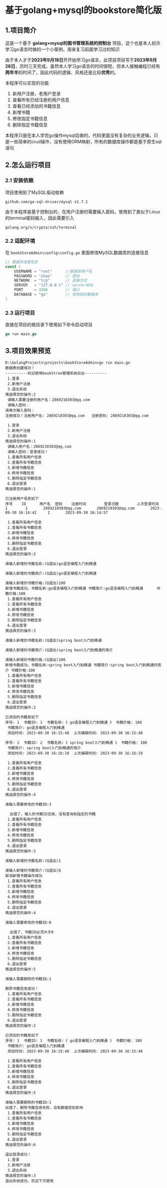 # 基于golang+mysql的bookstore简化版
## 1.项目简介
这是一个基于 **golang+mysql的图书管理系统的控制台** 项目，这个也是本人初次学习go语言时做的一个小案例，用来复习前面学习过的知识

由于本人才于**2023年9月18日**开开始学习go语言，此项目项目写于**2023年9月28日**，历时三天完成。虽然本人学习go语言的时间很短，但本人接触编程已经有**两年半**的时间了，因此代码的逻辑、风格还是比较**优秀**的。

本程序可以实现的功能
1. 新用户注册，老用户登录
2. 查看所有已经注册的用户信息
3. 查看已经添加的书籍信息
4. 新增书籍
5. 修改指定书籍信息
6. 删除指定书籍信息

本程序只是在本人学完go操作mysql后做的，代码里面没有复杂的业务逻辑，只是一些简单的crud操作，没有使用ORM映射，所有的数据库操作都是基于原生sql语句

## 2.怎么运行项目
### 2.1 安装依赖
项目使用到了MySQL驱动依赖
```text
github.com/go-sql-driver/mysql v1.7.1
```
由于本程序是基于控制台的，在用户注册时需要输入密码，使用到了类似于Linux的terminal密码输入，因此需要引入
```text
golang.org/x/crypto/ssh/terminal
```
### 2.2 适配环境
在 ```bookStoreAdmin\config\config.go``` 里面修改MySQL数据库的连接信息
```go
// 数据库连接信息
const (
	USERNAME = "root"      //数据库用户名
	PASSWORD = "zhao"      // 密码
	NETWORK  = "tcp"       // 连接方式
	SERVER   = "127.0.0.1" // server地址
	PORT     = 3306        // 端口
	DATABASE = "go"        // 使用到的数据库
)
```
### 2.3 运行项目
直接在项目的根目录下使用如下命令启动项目
```go
go run main,go
```

## 3.项目效果预览
```text
D:\GolangProjects\projects\bookStoreAdmin>go run main.go
数据表创建成功！
----------欢迎使用bookStroe管理系统后台----------
 1.登录
 2.新用户注册
 3.退出系统
情选择您的操作:2
 请输入需要注册的用户名：2869210303@qq.com
 请输入密码：
请再次输入密码：
注册成功！注册用户名: 2869210303@qq.com   注册密码: 2869210303@qq.com

 1.登录
 2.新用户注册
 3.退出系统
情选择您的操作:1
 请输入用户名：2869210303@qq.com
 请输入密码：登录成功！
 1.查看所有用户信息
 2.查看所有书籍信息
 3.新增书籍信息
 4.修改书籍信息
 5.删除指定书籍信息
 6.退出登录
情选择您的操作:1

已注册用户信息如下
序号    ID      用户名  密码    注册时间        登录次数        上次登录时间
1        1       2869210303@qq.com       2869210303@qq.com       2023-09-30 16:14:42     2       2023-09-30 16:14:57

 1.查看所有用户信息
 2.查看所有书籍信息
 3.新增书籍信息
 4.修改书籍信息
 5.删除指定书籍信息
 6.退出登录
情选择您的操作:3

请输入新增的书籍名称:(Q退出)go语言编程入门到精通

请输入新增的书籍简介:(Q退出)go语言编程入门到精通

请输入新增的书籍价格:(Q退出)100
新增书籍成功，书籍名称:go语言编程入门到精通 书籍简介:go语言编程入门到精通      书籍价格:100
 1.查看所有用户信息
 2.查看所有书籍信息
 3.新增书籍信息
 4.修改书籍信息
 5.删除指定书籍信息
 6.退出登录
情选择您的操作:3

请输入新增的书籍名称:(Q退出)spring boot入门到精通

请输入新增的书籍简介:(Q退出)spring boot入门到精通的简介

请输入新增的书籍价格:(Q退出)100
新增书籍成功，书籍名称:spring boot入门到精通 书籍简介:spring boot入门到精通的简介 书籍价格:100
 1.查看所有用户信息
 2.查看所有书籍信息
 3.新增书籍信息
 4.修改书籍信息
 5.删除指定书籍信息
 6.退出登录
情选择您的操作:2

已添加的书籍息如下
序号: 1  书籍ID: 1  书籍名称:《 go语言编程入门到精通 》 书籍价格: 100
 书籍简介: go语言编程入门到精通
 添加时间: 2023-09-30 16:15:48  上次编辑时间: 2023-09-30 16:15:48

序号: 2  书籍ID: 2  书籍名称:《 spring boot入门到精通 》 书籍价格: 100
 书籍简介: spring boot入门到精通的简介
 添加时间: 2023-09-30 16:16:19  上次编辑时间: 2023-09-30 16:16:19

 1.查看所有用户信息
 2.查看所有书籍信息
 3.新增书籍信息
 4.修改书籍信息
 5.删除指定书籍信息
 6.退出登录
情选择您的操作:4

请输入需要修改的书籍ID:3

  出错了，输入的书籍ID无效，没有查询到指定的书籍
 1.查看所有用户信息
 2.查看所有书籍信息
 3.新增书籍信息
 4.修改书籍信息
 5.删除指定书籍信息
 6.退出登录
情选择您的操作:3

请输入新增的书籍名称:(Q退出)1

请输入新增的书籍简介:(Q退出)Q
取消新增书籍操作成功
 1.查看所有用户信息
 2.查看所有书籍信息
 3.新增书籍信息
 4.修改书籍信息
 5.删除指定书籍信息
 6.退出登录
情选择您的操作:4

请输入需要修改的书籍ID:0

  出错了，书籍ID必须大于0
 1.查看所有用户信息
 2.查看所有书籍信息
 3.新增书籍信息
 4.修改书籍信息
 5.删除指定书籍信息
 6.退出登录
情选择您的操作:5

请输入需要删除的书籍ID:1

删除书籍信息成功！
 1.查看所有用户信息
 2.查看所有书籍信息
 3.新增书籍信息
 4.修改书籍信息
 5.删除指定书籍信息
 6.退出登录
情选择您的操作:2

已添加的书籍息如下
序号: 1  书籍ID: 1  书籍名称:《 go语言编程入门到精通 》 书籍价格: 100
 书籍简介: go语言编程入门到精通
 添加时间: 2023-09-30 16:15:48  上次编辑时间: 2023-09-30 16:15:48

 1.查看所有用户信息
 2.查看所有书籍信息
 3.新增书籍信息
 4.修改书籍信息
 5.删除指定书籍信息
 6.退出登录
情选择您的操作:5

请输入需要删除的书籍ID:1
出错了，删除书籍信息失败，没有数据受到影响
 1.查看所有用户信息
 2.查看所有书籍信息
 3.新增书籍信息
 4.修改书籍信息
 5.删除指定书籍信息
 6.退出登录
情选择您的操作:6

退出登录成功！
 1.登录
 2.新用户注册
 3.退出系统
情选择您的操作:3
退出系统成功，欢迎下次使用
```
